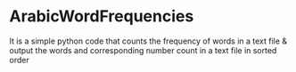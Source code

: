 # ArabicWordFrequencies
It is a simple python code that counts the frequency of words in a text file &amp; output the words and corresponding number count in a text file in sorted order
